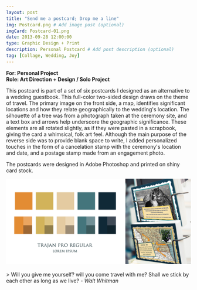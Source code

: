 ```yaml
---
layout: post
title: "Send me a postcard; Drop me a line"
img: Postcard.png # Add image post (optional)
imgCard: Postcard-01.png 
date: 2013-09-28 12:00:00 
type: Graphic Design + Print
description: Personal Postcard # Add post description (optional)
tag: [Collage, Wedding, Joy]
---
```

<b>For: Personal Project</b><br/>
<b>Role: Art Direction + Design / Solo Project</b>

This postcard is part of a set of six postcards I designed as an alternative to a wedding guestbook. This full-color two-sided design draws on the theme of travel. The primary image on the front side, a map, identifies significant locations and how they relate geographically to the wedding's location. The silhouette of a tree was from a photograph taken at the ceremony site, and a text box and arrows help underscore the geographic significance. These elements are all rotated slightly, as if they were pasted in a scrapbook, giving the card a whimsical, folk art feel.  Although the main purpose of the reverse side was to provide blank space to write, I added personalized touches in the form of a cancelation stamp with the ceremony's location and date, and a postage stamp made from an engagement photo.

The postcards were designed in Adobe Photoshop and printed on shiny card stock. 

<div class="post_image_addl">
    <img src="/assets/img/Postcard_Full.png" alt="Image of Postcards on a rack">
</div>

<br/>
> Will you give me yourself? will you come travel with me? Shall we stick by each other as long as we live? <cite>- Walt Whitman</cite>
